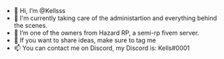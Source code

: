 - 👋 Hi, I’m @Kellsss
- 👀 I'm currently taking care of the administartion and everything behind the scenes.
- 🌱 I’m one of the owners from Hazard RP, a semi-rp fivem server.
- 💞️ If you want to share ideas, make sure to tag me
- 📫 You can contact me on Discord, my Discord is: Kells#0001
